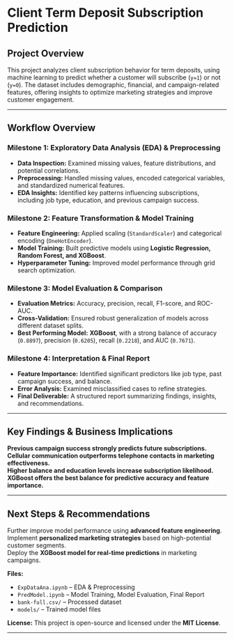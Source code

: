 # Client Term Deposit Subscription Prediction

## **Project Overview**
This project analyzes client subscription behavior for term deposits, using machine learning to predict whether a customer will subscribe (`y=1`) or not (`y=0`). The dataset includes demographic, financial, and campaign-related features, offering insights to optimize marketing strategies and improve customer engagement.

---

## **Workflow Overview**
### **Milestone 1: Exploratory Data Analysis (EDA) & Preprocessing**
- **Data Inspection:** Examined missing values, feature distributions, and potential correlations.
- **Preprocessing:** Handled missing values, encoded categorical variables, and standardized numerical features.
- **EDA Insights:** Identified key patterns influencing subscriptions, including job type, education, and previous campaign success.

### **Milestone 2: Feature Transformation & Model Training**
- **Feature Engineering:** Applied scaling (`StandardScaler`) and categorical encoding (`OneHotEncoder`).
- **Model Training:** Built predictive models using **Logistic Regression, Random Forest, and XGBoost**.
- **Hyperparameter Tuning:** Improved model performance through grid search optimization.

### **Milestone 3: Model Evaluation & Comparison**
- **Evaluation Metrics:** Accuracy, precision, recall, F1-score, and ROC-AUC.
- **Cross-Validation:** Ensured robust generalization of models across different dataset splits.
- **Best Performing Model:** **XGBoost**, with a strong balance of accuracy (`0.8897`), precision (`0.6205`), recall (`0.2218`), and AUC (`0.7671`).

### **Milestone 4: Interpretation & Final Report**
- **Feature Importance:** Identified significant predictors like job type, past campaign success, and balance.
- **Error Analysis:** Examined misclassified cases to refine strategies.
- **Final Deliverable:** A structured report summarizing findings, insights, and recommendations.

---

## **Key Findings & Business Implications**
 **Previous campaign success strongly predicts future subscriptions.**  
 **Cellular communication outperforms telephone contacts in marketing effectiveness.**  
 **Higher balance and education levels increase subscription likelihood.**  
 **XGBoost offers the best balance for predictive accuracy and feature importance.**  

---

## **Next Steps & Recommendations**
Further improve model performance using **advanced feature engineering**.  
Implement **personalized marketing strategies** based on high-potential customer segments.  
Deploy the **XGBoost model for real-time predictions** in marketing campaigns.  

 **Files:**  
- `ExpDataAna.ipynb` – EDA & Preprocessing  
- `PredModel.ipynb` – Model Training, Model Evaluation, Final Report  
- `bank-full.csv/` – Processed dataset  
- `models/` – Trained model files  

 **License:** This project is open-source and licensed under the **MIT License**.

---

